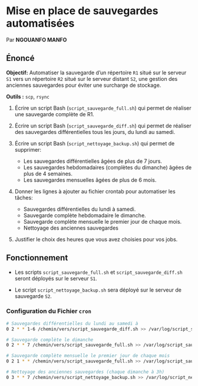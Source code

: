 # Mise en place de sauvegardes automatisées

Par **NGOUANFO MANFO**

## Énoncé

**Objectif:** Automatiser la sauvegarde d’un répertoire `R1` situé sur le serveur `S1` vers un répertoire `R2` situé sur le serveur distant `S2`, une gestion des anciennes sauvegardes pour éviter une surcharge de stockage.

**Outils :** `scp`, `rsync`

1. Écrire un script Bash (`script_sauvegarde_full.sh`) qui permet de réaliser une sauvegarde complète de R1.

2. Écrire un script Bash (`script_sauvegarde_diff.sh`) qui permet  de réaliser des sauvegardes différentielles tous les jours, du lundi au samedi.

3. Écrire un script Bash  (`script_nettoyage_backup.sh`) qui permet  de supprimer:

    - Les sauvegardes différentielles âgées de plus de 7 jours.
    - Les sauvegardes hebdomadaires (complètes du dimanche) âgées de plus de 4 semaines.
    - Les sauvegardes mensuelles âgées de plus de 6 mois.

4. Donner les lignes à ajouter au fichier crontab pour automatiser les tâches:
    - Sauvegardes différentielles du lundi à samedi.
    - Sauvegarde complète hebdomadaire le dimanche.
    - Sauvegarde complète mensuelle le premier jour de chaque mois.
    - Nettoyage des anciennes sauvegardes

5. Justifier le choix des heures que vous avez choisies pour vos jobs.

## Fonctionnement

- Les scripts `script_sauvegarde_full.sh` et `script_sauvegarde_diff.sh` seront déployés sur le serveur `S1`.

- Le script `script_nettoyage_backup.sh` sera déployé sur le serveur de sauvegarde `S2`.

### Configuration du Fichier `cron`

```bash
# Sauvegardes différentielles du lundi au samedi à 
0 2 * * 1-6 /chemin/vers/script_sauvegarde_diff.sh >> /var/log/script_sauvegarde_diff.log 2>&1

# Sauvegarde complète le dimanche
0 2 * * 7 /chemin/vers/script_sauvegarde_full.sh >> /var/log/script_sauvegarde_full.log 2>&1

# Sauvegarde complète mensuelle le premier jour de chaque mois
0 2 1 * * /chemin/vers/script_sauvegarde_full.sh >> /var/log/script_sauvegarde_full.log 2>&1

# Nettoyage des anciennes sauvegardes (chaque dimanche à 3h)
0 3 * * 7 /chemin/vers/script_nettoyage_backup.sh >> /var/log/script_nettoyage_backup.log 2>&1
```